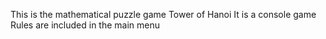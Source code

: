 This is the mathematical puzzle game Tower of Hanoi
It is a console game
Rules are included in the main menu
